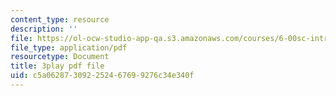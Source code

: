```yaml
---
content_type: resource
description: ''
file: https://ol-ocw-studio-app-qa.s3.amazonaws.com/courses/6-00sc-introduction-to-computer-science-and-programming-spring-2011/c5a062873092252467699276c34e340f_FBKxrPEeCSU.pdf
file_type: application/pdf
resourcetype: Document
title: 3play pdf file
uid: c5a06287-3092-2524-6769-9276c34e340f
---
```

